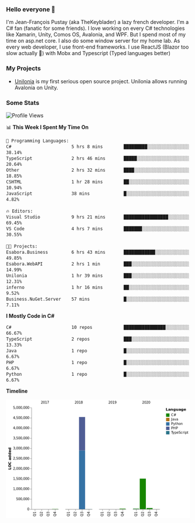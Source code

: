 ### Hello everyone 👋

I'm Jean-François Pustay (aka TheKeyblader) a lazy french developer. I'm a C# fan (fanatic for some friends). I love working on every C# technologies like Xamarin, Unity, Comos OS, Avalonia, and WPF.  But I spend most of my time on asp.net core. I also do some window server for my home lab. As every web developer, I use front-end frameworks. I use ReactJS (Blazor too slow actually 🙂) with Mobx and Typescript (Typed languages better)

### My Projects

* [Unilonia](https://github.com/TheKeyblader/Unilonia) is my first serious open source project. 
  Unilonia allows running Avalonia on Unity.
  
### Some Stats

<!--START_SECTION:waka-->
![Profile Views](http://img.shields.io/badge/Profile%20Views-115-blue)

📊 **This Week I Spent My Time On** 

```text
💬 Programming Languages: 
C#                       5 hrs 8 mins        █████████░░░░░░░░░░░░░░░░   38.14% 
TypeScript               2 hrs 46 mins       █████░░░░░░░░░░░░░░░░░░░░   20.64% 
Other                    2 hrs 32 mins       ████░░░░░░░░░░░░░░░░░░░░░   18.85% 
CSHTML                   1 hr 28 mins        ██░░░░░░░░░░░░░░░░░░░░░░░   10.94% 
JavaScript               38 mins             █░░░░░░░░░░░░░░░░░░░░░░░░   4.82%

🔥 Editors: 
Visual Studio            9 hrs 21 mins       █████████████████░░░░░░░░   69.45% 
VS Code                  4 hrs 7 mins        ███████░░░░░░░░░░░░░░░░░░   30.55%

🐱‍💻 Projects: 
Esabora.Business         6 hrs 43 mins       ████████████░░░░░░░░░░░░░   49.85% 
Esabora.WebAPI           2 hrs 1 min         ███░░░░░░░░░░░░░░░░░░░░░░   14.99% 
Unilonia                 1 hr 39 mins        ███░░░░░░░░░░░░░░░░░░░░░░   12.31% 
inferno                  1 hr 16 mins        ██░░░░░░░░░░░░░░░░░░░░░░░   9.52% 
Business.NuGet.Server    57 mins             █░░░░░░░░░░░░░░░░░░░░░░░░   7.11%

```

**I Mostly Code in C#** 

```text
C#                       10 repos            ████████████████░░░░░░░░░   66.67% 
TypeScript               2 repos             ███░░░░░░░░░░░░░░░░░░░░░░   13.33% 
Java                     1 repo              █░░░░░░░░░░░░░░░░░░░░░░░░   6.67% 
PHP                      1 repo              █░░░░░░░░░░░░░░░░░░░░░░░░   6.67% 
Python                   1 repo              █░░░░░░░░░░░░░░░░░░░░░░░░   6.67%

```


**Timeline**

![Chart not found](https://github.com/TheKeyblader/TheKeyblader/blob/master/charts/bar_graph.png) 


<!--END_SECTION:waka-->

<!--
**TheKeyblader/TheKeyblader** is a ✨ _special_ ✨ repository because its `README.md` (this file) appears on your GitHub profile.

Here are some ideas to get you started:

- 🔭 I’m currently working on ...
- 🌱 I’m currently learning ...
- 👯 I’m looking to collaborate on ...
- 🤔 I’m looking for help with ...
- 💬 Ask me about ...
- 📫 How to reach me: ...
- 😄 Pronouns: ...
- ⚡ Fun fact: ...
-->
